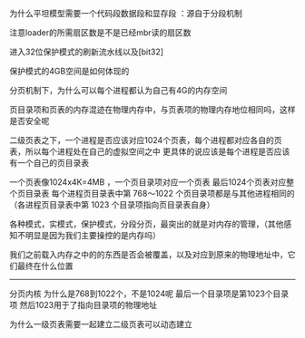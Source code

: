 为什么平坦模型需要一个代码段数据段和显存段
：源自于分段机制



注意loader的所需扇区数是不是已经mbr读的扇区数



进入32位保护模式的刷新流水线以及[bit32]



保护模式的4GB空间是如何体现的




分页机制下，为什么可以每个进程都认为自己有4G的内存空间




页目录项和页表的内存混迹在物理内存中，与页表项的物理内存地位相同吗，这样是否安全呢




二级页表之下，一个进程是否应该对应1024个页表，每个进程都对应各自的页表，所以每个进程处在自己的虚拟空间之中
更具体的说应该是每个进程是否应该有一个自己的页目录表

一个页表像1024x4K=4MB ，一个页目录项对应一个页表
最后1024个页表对应整个页目录表
每个进程页目录表中第 768～1022 个页目录项都是与其他进程相同的（各进程页目录表中第 1023 个目录项指向页目录表自身）




各种模式，实模式，保护模式，分段分页，最突出的就是对内存的管理，（其他感知不明显是因为我们主要操控的是内存吗）






我们之前载入内存之中的的东西是否会被覆盖，以及对应到原来的物理地址中，它们最终在什么位置


-----
分页内核
为什么是768到1022个，不是1024呢
最后一个目录项是第1023个目录项
然后1023用于了指向目录项的物理地址



为什么一级页表需要一起建立二级页表可以动态建立